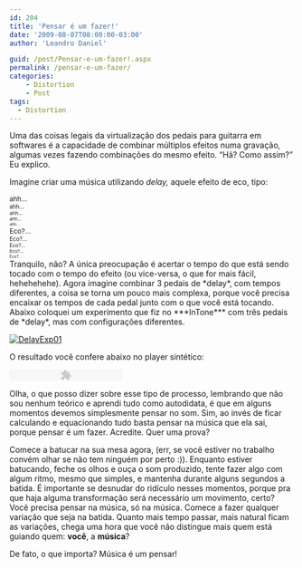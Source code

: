 ```yaml
---
id: 204
title: 'Pensar é um fazer!'
date: '2009-08-07T08:00:00-03:00'
author: 'Leandro Daniel'

guid: /post/Pensar-e-um-fazer!.aspx
permalink: /pensar-e-um-fazer/
categories:
    - Distortion
    - Post
tags: 
  - Distortion
---
```


Uma das coisas legais da virtualização dos pedais para guitarra em softwares é a capacidade de combinar múltiplos efeitos numa gravação, algumas vezes fazendo combinações do mesmo efeito. “Hã? Como assim?” Eu explico.

Imagine criar uma música utilizando *delay,* aquele efeito de eco, tipo:

<div style="position: relative; font-size: 12px">ahh…</div><div style="position: relative; font-size: 10px">ahh…</div><div style="position: relative; font-size: 9px">ahh…</div><div style="position: relative; font-size: 8px">ahh…</div><div style="position: relative; font-size: 7px">ahh…</div><div style="position: relative; font-size: 12px">Eco?…</div><div style="position: relative; font-size: 10px">Eco?…</div><div style="position: relative; font-size: 9px">Eco?…</div><div style="position: relative; font-size: 8px">Eco?…</div><div style="position: relative; font-size: 7px">Eco?…</div>Tranquilo, não? A única preocupação é acertar o tempo do que está sendo tocado com o tempo do efeito (ou vice-versa, o que for mais fácil, hehehehehe). Agora imagine combinar 3 pedais de *delay*, com tempos diferentes, a coisa se torna um pouco mais complexa, porque você precisa encaixar os tempos de cada pedal junto com o que você está tocando. Abaixo coloquei um experimento que fiz no ***InTone*** com três pedais de *delay*, mas com configurações diferentes.

[![DelayExp01](http://leandrodaniel.com/pics/DelayExp01_thumb.gif "DelayExp01")](http://leandrodaniel.com/pics/DelayExp01.gif)

O resultado você confere abaixo no player sintético:

<object data="http://www.leandrodaniel.com/mp3player/player_mp3.swf" height="20" type="application/x-shockwave-flash" width="200"><param name="movie" value="http://www.leandrodaniel.com/mp3player/player_mp3.swf"></param><param name="FlashVars" value="mp3=http://www.leandrodaniel.com/audio/DelayExp01.mp3&bgcolor1=ffffff&bgcolor2=cccccc&buttoncolor=999999&buttonovercolor=0&slidercolor1=cccccc&slidercolor2=999999&sliderovercolor=666666&textcolor=0"></param></object>

Olha, o que posso dizer sobre esse tipo de processo, lembrando que não sou nenhum teórico e aprendi tudo como autodidata, é que em alguns momentos devemos simplesmente pensar no som. Sim, ao invés de ficar calculando e equacionando tudo basta pensar na música que ela sai, porque pensar é um fazer. Acredite. Quer uma prova?

Comece a batucar na sua mesa agora, (err, se você estiver no trabalho convém olhar se não tem ninguém por perto :)). Enquanto estiver batucando, feche os olhos e ouça o som produzido, tente fazer algo com algum ritmo, mesmo que simples, e mantenha durante alguns segundos a batida. É importante se desnudar do ridículo nesses momentos, porque pra que haja alguma transformação será necessário um movimento, certo? Você precisa pensar na música, só na música. Comece a fazer qualquer variação que seja na batida. Quanto mais tempo passar, mais natural ficam as variações, chega uma hora que você não distingue mais quem está guiando quem: **você**, a **música**?

De fato, o que importa? Música é um pensar!